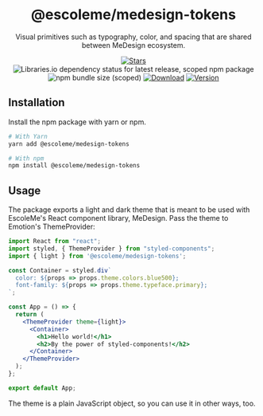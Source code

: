 <div align="center">

# @escoleme/medesign-tokens

Visual primitives such as typography, color, and spacing that are shared between MeDesign ecosystem.


[![Stars](https://img.shields.io/github/stars/Cairo-design-system/medesign?style=social)](https://github.com/Cairo-design-system/medesign/)
![Libraries.io dependency status for latest release, scoped npm package](https://img.shields.io/librariesio/release/npm/@escoleme/medesign-tokens)
![npm bundle size (scoped)](https://img.shields.io/bundlephobia/minzip/@escoleme/medesign-tokens)
[![Download](https://img.shields.io/npm/dw/@escoleme/medesign-tokens)](https://www.npmjs.com/package/@escoleme/medesign-tokens)
[![Version](https://img.shields.io/npm/v/@escoleme/medesign-tokens)](https://www.npmjs.com/package/@escoleme/medesign-tokens)
</div>

## Installation

Install the npm package with yarn or npm.

```sh
# With Yarn
yarn add @escoleme/medesign-tokens

# With npm
npm install @escoleme/medesign-tokens
```

## Usage

The package exports a light and dark theme that is meant to be used with EscoleMe's React component library, MeDesign. Pass the theme to Emotion's ThemeProvider:

```jsx
import React from "react";
import styled, { ThemeProvider } from "styled-components";
import { light } from '@escoleme/medesign-tokens';

const Container = styled.div`
  color: ${props => props.theme.colors.blue500};
  font-family: ${props => props.theme.typeface.primary};
`;

const App = () => {
  return (
    <ThemeProvider theme={light}>
      <Container>
        <h1>Hello world!</h1>
        <h2>By the power of styled-components!</h2>
      </Container>
    </ThemeProvider>
  );
};

export default App;
```

The theme is a plain JavaScript object, so you can use it in other ways, too.

  